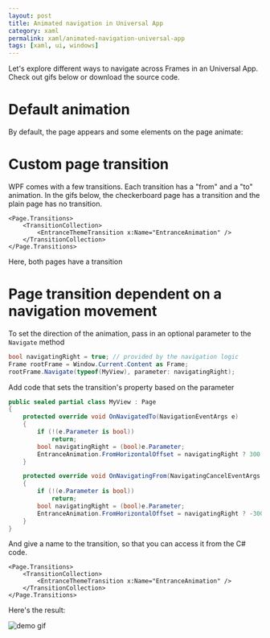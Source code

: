 ```yaml
---
layout: post
title: Animated navigation in Universal App
category: xaml
permalink: xaml/animated-navigation-universal-app
tags: [xaml, ui, windows]
---
```


Let's explore different ways to navigate across Frames in an Universal App.
Check out gifs below or download the source code.

Default animation
===

By default, the page appears and some elements on the page animate:


Custom page transition
===

WPF comes with a few transitions. Each transition has a "from" and a "to" animation.
In the gifs below, the checkerboard page has a transition and the plain page has no transition.

```xaml
<Page.Transitions>
    <TransitionCollection>
        <EntranceThemeTransition x:Name="EntranceAnimation" />
    </TransitionCollection>
</Page.Transitions>
```

Here, both pages have a transition

Page transition dependent on a navigation movement
===

To set the direction of the animation, pass in an optional parameter to the `Navigate` method

```csharp
bool navigatingRight = true; // provided by the navigation logic
Frame rootFrame = Window.Current.Content as Frame;
rootFrame.Navigate(typeof(MyView), parameter: navigatingRight);
```

Add code that sets the transition's property based on the parameter

```csharp
public sealed partial class MyView : Page
{
	protected override void OnNavigatedTo(NavigationEventArgs e)
	{
	    if (!(e.Parameter is bool))
	        return;
	    bool navigatingRight = (bool)e.Parameter;
	    EntranceAnimation.FromHorizontalOffset = navigatingRight ? 300 : -300;
	}

	protected override void OnNavigatingFrom(NavigatingCancelEventArgs e)
	{
	    if (!(e.Parameter is bool))
	        return;
	    bool navigatingRight = (bool)e.Parameter;
	    EntranceAnimation.FromHorizontalOffset = navigatingRight ? -300 : 300;
	}
}
```

And give a name to the transition, so that you can access it from the C# code.

```xaml
<Page.Transitions>
    <TransitionCollection>
        <EntranceThemeTransition x:Name="EntranceAnimation" />
    </TransitionCollection>
</Page.Transitions>
```

Here's the result:

![demo gif](/blogData/animated-navigation-universal-app/directional.gif)

